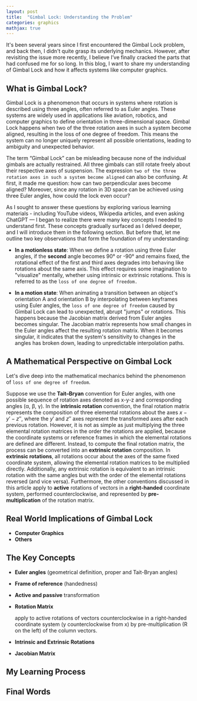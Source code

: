 ```yaml
---
layout: post
title:  "Gimbal Lock: Understanding the Problem"
categories: graphics
mathjax: true
---
```


It's been several years since I first encountered the Gimbal Lock problem, and back then, I didn't quite grasp its underlying mechanics. However, after revisiting the issue more recently, I believe I’ve finally cracked the parts that had confused me for so long. In this blog, I want to share my understanding of Gimbal Lock and how it affects systems like computer graphics.

## What is Gimbal Lock?
Gimbal Lock is a phenomenon that occurs in systems where rotation is described using three angles, often referred to as Euler angles. These systems are widely used in applications like aviation, robotics, and computer graphics to define orientation in three-dimensional space. Gimbal Lock happens when two of the three rotation axes in such a system become aligned, resulting in the loss of one degree of freedom. This means the system can no longer uniquely represent all possible orientations, leading to ambiguity and unexpected behavior.

The term “Gimbal Lock” can be misleading because none of the individual gimbals are actually restrained. All three gimbals can still rotate freely about their respective axes of suspension. The expression `two of the three rotation axes in such a system become aligned` can also be confusing. At first, it made me question: how can two perpendicular axes become aligned? Moreover, since any rotation in 3D space can be achieved using three Euler angles, how could the lock even occur?

As I sought to answer these questions by exploring various learning materials - including YouTube videos, Wikipedia articles, and even asking ChatGPT — I began to realize there were many key concepts I needed to understand first. These concepts gradually surfaced as I delved deeper, and I will introduce them in the following section. But before that, let me outline two key observations that form the foundation of my understanding:

- **In a motionless state**: When we define a rotation using three Euler angles, if the **second** angle becomes 90° or -90° and remains fixed, the rotational effect of the first and third axes degrades into behaving like rotations about the same axis. This effect requires some imagination to "visualize" mentally, whether using intrinsic or extrinsic rotations. This is referred to as the `loss of one degree of freedom.`

- **In a motion state**: When animating a transition between an object's orientation A and orientation B by interpolating between keyframes using Euler angles, the `loss of one degree of freedom` caused by Gimbal Lock can lead to unexpected, abrupt "jumps" or rotations. This happens because the Jacobian matrix derived from Euler angles becomes singular. The Jacobian matrix represents how small changes in the Euler angles affect the resulting rotation matrix. When it becomes singular, it indicates that the system's sensitivity to changes in the angles has broken down, leading to unpredictable interpolation paths.

## A Mathematical Perspective on Gimbal Lock
Let's dive deep into the mathematical mechanics behind the phenomenon of `loss of one degree of freedom`.

Suppose we use the **Tait–Bryan** convention for Euler angles, with one possible sequence of rotation axes denoted as x-y-z and corresponding angles (α, β, γ). In the **intrinsic rotation** convention, the final rotation matrix represents the composition of three elemental rotations about the axes $x-y'-z''$, where the $y'$ and $z''$ axes represent the transformed axes after each previous rotation. However, it is not as simple as just multiplying the three elemental rotation matrices in the order the rotations are applied, because the coordinate systems or reference frames in which the elemental rotations are defined are different. Instead, to compute the final rotation matrix, the process can be converted into an **extrinsic rotation** composition. In **extrinsic rotations**, all rotations occur about the axes of the same fixed coordinate system, allowing the elemental rotation matrices to be multiplied directly. Additionally, any extrinsic rotation is equivalent to an intrinsic rotation with the same angles but with the order of the elemental rotations reversed (and vice versa). Furthermore, the other conventions discussed in this article apply to **active** rotations of vectors in a **right-handed** coordinate system, performed counterclockwise, and represented by **pre-multiplication** of the rotation matrix.


## Real World Implications of Gimbal Lock
- **Computer Graphics**
- **Others**

## The Key Concepts

- **Euler angles** (geometrical definition, proper and Tait-Bryan angles)
- **Frame of reference** (handedness)
- **Active and passive** transformation
- **Rotation Matrix** 

  apply to active rotations of vectors counterclockwise in a right-handed coordinate system (y counterclockwise from x) by pre-multiplication (R on the left) of the column vectors.

- **Intrinsic and Extrinsic Rotations**
- **Jacobian Matrix**

## My Learning Process

## Final Words

